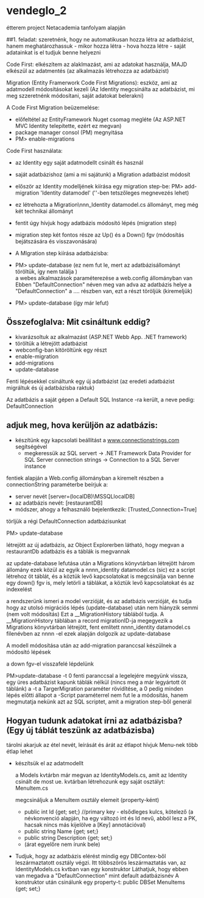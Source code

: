 # vendeglo_2
étterem project  Netacademia tanfolyam alapján

##1. feladat:
szeretnénk, hogy ne automatikusan hozza létra az adatbázist, hanem meghatározhassuk
	- mikor hozza létra
	- hova hozza létre
	- saját adatainkat is el tudjuk benne helyezni

Code First: elkészítem az alaklmazást, ami az adatokat használja, MAJD elkészül az adatmentés 
(az alkalmazás létrehozza az adatbázist)

Migration (Entity Framerwork Code First Migrations): eszköz, ami az adatmodell módosításokat kezeli
(Az Identity megcsinálta az adatbázist, mi meg szzeretnénk módosítani, saját adatokat belerakni)

A Code First Migration beüzemelése:
- előfeltétel az EntityFramework Nuget csomag megléte (Az ASP.NET MVC Identity telepítette, ezért ez megvan)
- package manager consol (PM) megnyitása
- PM> enable-migrations

Code First használata:
- az Identity egy saját adatmodellt csinált és használ
- saját adatbázishoz (ami a mi sajátunk) a Migration adatbázist módosít
- először az Identity modelljének kiírása egy migration step-be:
PM> add-migration 'Identity datamodel' (''-ben tetszőleges megnevezés lehet)
- ez létrehozta a Migration\nnn_Identity datamodel.cs állományt, meg még két technikai állományt
- fentit úgy hívjuk hogy adatbázis módosító lépés (migration step)
- migration step két fontos része az Up() és a Down() fgv (módosítás bejátszására és visszavonására)

- A MIgration step kiírása adatbázisba:
- PM> update-database  (ez nem fut le, mert az adatbázisállományt töröltük, így nem találja )	
	a webes alkalmazások paraméterezése a web.config állományban van
	Ebben "DefaultConnection" néven meg van adva az adatbázis helye
	a "DefaultConnection" a <connectionStrings>  ....  </connectionStrings> részben van, ezt a részt töröljük  (kiremeljük)
- PM> update-database (így már lefut)


Összefoglalva: Mit csináltunk eddig?
-----------------------------------
- kivarázsoltuk az alkalmazást (ASP.NET Webb App.  .NET framework)
- töröltük a létrejött adatbázist
- webconfig-ban kitöröltünk egy részt
- enable-migration
- add-migrations
- update-database

Fenti lépésekkel csináltunk egy új adatbázist (az eredeti adatbázist migráltuk és új adatbázisba raktuk)

Az adatbázis a saját gépen a Default SQL Instance -ra került, a neve pedig: DefaultConnection

## adjuk meg, hova kerüljön az adatbázis:

- készítünk egy kapcsolati beállítást a www.connectionstrings.com segítségével
	- megkeressük az SQL servert -> .NET Framework Data Provider for SQL Server connection strings
	-> Connection to a SQL Server instance

fentiek alapján a Web.config állományban a kiremelt részben  a connectionString paraméterbe beírjuk a:
- server nevét  [server=(localDB)\MSSQLlocalDB]
- az adatbázis nevét: [restaurantDB]
- módszer, ahogy a felhasználó bejelentkezik: [Trusted_Connection=True]

törljük a régi DefaultConnection adatbázisunkat

PM> update-database

létrejött az új adatbázis, az Object Explorerben látható, hogy megvan a restaurantDb adatbázis
és a táblák is megvannak


az update-database lefutása után a Migrations könyvtárban létrejött három állomány
ezek közül az egyik a nnnn_identity datamodel.cs (sic)
	ez a script létrehoz öt táblát, és a köztük levő kapcsolatokat is megcsinálja
	van benne egy down() fgv is, mely letörli a táblákat, a köztük levő kapcsolatokat és az indexelést

a rendszerünk ismeri a model verzióját, és az adatbázis verzióját, és tudja hogy az utolsó migrációs lépés (update-database)
után nem hiányzik semmi (nem volt módosítás)
Ezt a __MigrationHistory táblából tudja. 
A __MigrationHistory táblában a record migrationID-ja megegyezik a Migrations könyvtárban létrejött, fent említett nnnn_identity datamodel.cs
filenévben az nnnn -el
ezek alapján dolgozik az update-database

A modell módosítása után az add-migration paranccsal készülnek a módosító lépések

a down fgv-el visszafelé lépdelünk

PM>update-database -t 0
fenti paranccsal a legelejére megyünk vissza, egy üres adatbázist kapunk táblák nélkül (nincs meg a már legyártott öt táblánk)
a -t a TargerMigration paraméter rövidítése, a 0 pedig minden lépés előtti állapot 
a -Script paraméterrel nem fut le a módosítás, hanem megmutatja nekünk azt az SQL scriptet, amit a migration step-ből generál


## Hogyan tudunk adatokat írni az adatbázisba? (Egy új táblát teszünk az adatbázisba)

tárolni akarjuk az étel nevét, leírását és árát
az étlapot hívjuk Menu-nek
több étlap lehet

- készítsük el az adatmodellt

	a Models kvtárbn már megvan az IdentityModels.cs, amit az Identity csinált
	de most ue. kvtárban létrehozunk egy saját osztályt: MenuItem.cs

	megcsináljuk a MenuItem osztály elemeit (property-ként)
	- public int Id {get; set;}   //primary key - elsődleges kulcs, kötelező
		(a névkonvenció alapján, ha egy változó int és Id nevű, abból lesz a PK, hacsak nincs más kijelölve a [Key] annotációval)
	- public string Name {get; set;}
	- public string Description {get; set;}
	- (árat egyelőre nem írunk bele)
	
- Tudjuk, hogy az adatbázis elérést mindig egy DBContex-ből leszármaztatott osztály végzi.
	Itt többszörös leszármaztatás van, az IdentityModels.cs kvtban van egy konstruktor
	Láthatjuk, hogy ebben van megadva a "DefaultConnection" mint default adatbázisnév
	A konstruktor után csinálunk egy property-t:
	public DBSet<MenuItem> MenuItems {get; set;}